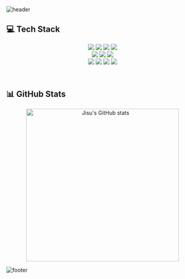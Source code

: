 
![header](https://capsule-render.vercel.app/api?type=waving&color=auto&height=350&section=header&text=Jisu%20Kim&fontSize=90)

## 💻 Tech Stack
<p align="center">
  <img src="https://img.shields.io/badge/HTML5-E34F26?style=for-the-badge&logo=HTML5&logoColor=white"> <img src="https://img.shields.io/badge/css-1572B6?style=for-the-badge&logo=css3&logoColor=white"> <img src="https://img.shields.io/badge/javascript-F7DF1E?style=for-the-badge&logo=javascript&logoColor=black"> <img src="https://img.shields.io/badge/Figma-F24E1E?style=for-the-badge&logo=Figma&logoColor=white">
  <br/>
  <img src="https://img.shields.io/badge/react_native-444444?style=for-the-badge&logo=react"> <img src="https://img.shields.io/badge/React-61DAFB?style=for-the-badge&logo=React&logoColor=black"> <img src="https://img.shields.io/badge/Vite-646CFF?style=for-the-badge&logo=Vite&logoColor=white"> 
  <br />
  <img src="https://img.shields.io/badge/Jenkins-D24939?style=for-the-badge&logo=Jenkins&logoColor=white"> <img src="https://img.shields.io/badge/GitHub_Webhook-181717?style=for-the-badge&logo=github&logoColor=white"> <img src="https://img.shields.io/badge/AWS_S3-569A31?style=for-the-badge&logo=amazons3&logoColor=white&refresh=true"> <img src="https://img.shields.io/badge/AWS_CloudFront-232F3E?style=for-the-badge&logo=amazoncloudfront&logoColor=white&refresh=true">
</p>
<br/>

## 📊 GitHub Stats
<p align="center">
  <img src="https://github-readme-stats.vercel.app/api?username=js4939&show_icons=true&theme=transparent" alt="Jisu's GitHub stats" width="400px" />
</p>

![footer](https://capsule-render.vercel.app/api?type=waving&color=auto&section=footer&height=250)
